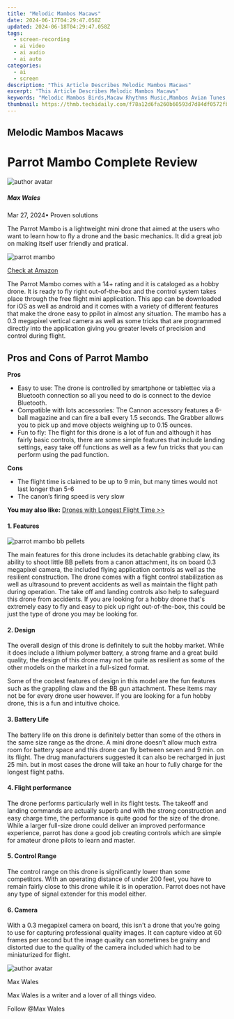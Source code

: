 ```yaml
---
title: "Melodic Mambos Macaws"
date: 2024-06-17T04:29:47.058Z
updated: 2024-06-18T04:29:47.058Z
tags: 
  - screen-recording
  - ai video
  - ai audio
  - ai auto
categories: 
  - ai
  - screen
description: "This Article Describes Melodic Mambos Macaws"
excerpt: "This Article Describes Melodic Mambos Macaws"
keywords: "Melodic Mambos Birds,Macaw Rhythms Music,Mambos Avian Tunes,Tropical Macaw Songs,Melody Macaws Dance,Vibrant Mamba Macaws,Harmonious Macaw Beats"
thumbnail: https://thmb.techidaily.com/f78a12d6fa260b60593d7d84df0572fbc03e543ca8c86ab396fe09af56299ebf.jpg
---
```


## Melodic Mambos Macaws

# Parrot Mambo Complete Review

![author avatar](https://images.wondershare.com/filmora/article-images/max-wales-author.jpg)

##### Max Wales

 Mar 27, 2024• Proven solutions

 The Parrot Mambo is a lightweight mini drone that aimed at the users who want to learn how to fly a drone and the basic mechanics. It did a great job on making itself user friendly and pratical.

![parrot mambo](https://images.wondershare.com/filmora/article-images/parrot-mambo.jpg)

[Check at Amazon](https://www.amazon.com/gp/product/B01JYR44MY/ref=as%5Fli%5Ftl?ie=UTF8&tag=vs-flora-20&camp=1789&creative=9325&linkCode=as2&creativeASIN=B01JYR44MY&linkId=67c1f92814414b27494acdea5c374b36)

 The Parrot Mambo comes with a 14+ rating and it is cataloged as a hobby drone. It is ready to fly right out-of-the-box and the control system takes place through the free flight mini application. This app can be downloaded for iOS as well as android and it comes with a variety of different features that make the drone easy to ppilot in almost any situation. The mambo has a 0.3 megapixel vertical camera as well as some tricks that are programmed directly into the application giving you greater levels of precision and control during flight.

## Pros and Cons of Parrot Mambo

**Pros**

* Easy to use: The drone is controlled by smartphone or tablettec via a Bluetooth connection so all you need to do is connect to the device Bluetooth.
* Compatible with lots accessories: The Cannon accessory features a 6-ball magazine and can fire a ball every 1.5 seconds. The Grabber allows you to pick up and move objects weighing up to 0.15 ounces.
* Fun to fly: The flight for this drone is a lot of fun and although it has fairly basic controls, there are some simple features that include landing settings, easy take off functions as well as a few fun tricks that you can perform using the pad function.

**Cons**

* The flight time is claimed to be up to 9 min, but many times would not last longer than 5-6
* The canon’s firing speed is very slow

**You may also like:** [Drones with Longest Flight Time >>](https://tools.techidaily.com/wondershare/filmora/download/)

#### 1\.  Features

![parrot mambo bb pellets](https://images.wondershare.com/filmora/article-images/parrot-mambo-bb-pellets.jpg)

 The main features for this drone includes its detachable grabbing claw, its ability to shoot little BB pellets from a canon attachment, its on board 0.3 megapixel camera, the included flying application controls as well as the resilient construction. The drone comes with a flight control stabilization as well as ultrasound to prevent accidents as well as maintain the flight path during operation. The take off and landing controls also help to safeguard this drone from accidents. If you are looking for a hobby drone that's extremely easy to fly and easy to pick up right out-of-the-box, this could be just the type of drone you may be looking for.

#### 2\.  Design

 The overall design of this drone is definitely to suit the hobby market. While it does include a lithium polymer battery, a strong frame and a great build quality, the design of this drone may not be quite as resilient as some of the other models on the market in a full-sized format.

 Some of the coolest features of design in this model are the fun features such as the grappling claw and the BB gun attachment. These items may not be for every drone user however. If you are looking for a fun hobby drone, this is a fun and intuitive choice.

#### 3\.  Battery Life

 The battery life on this drone is definitely better than some of the others in the same size range as the drone. A mini drone doesn't allow much extra room for battery space and this drone can fly between seven and 9 min. on its flight. The drug manufacturers suggested it can also be recharged in just 25 min. but in most cases the drone will take an hour to fully charge for the longest flight paths.

#### 4\.  Flight performance

 The drone performs particularly well in its flight tests. The takeoff and landing commands are actually superb and with the strong construction and easy charge time, the performance is quite good for the size of the drone. While a larger full-size drone could deliver an improved performance experience, parrot has done a good job creating controls which are simple for amateur drone pilots to learn and master.

#### 5\.  Control Range

 The control range on this drone is significantly lower than some competitors. With an operating distance of under 200 feet, you have to remain fairly close to this drone while it is in operation. Parrot does not have any type of signal extender for this model either.

#### 6\.  Camera

 With a 0.3 megapixel camera on board, this isn't a drone that you're going to use for capturing professional quality images. It can capture video at 60 frames per second but the image quality can sometimes be grainy and distorted due to the quality of the camera included which had to be miniaturized for flight.

![author avatar](https://images.wondershare.com/filmora/article-images/max-wales-author.jpg)

Max Wales

Max Wales is a writer and a lover of all things video.

Follow @Max Wales


<ins class="adsbygoogle"
     style="display:block"
     data-ad-format="autorelaxed"
     data-ad-client="ca-pub-7571918770474297"
     data-ad-slot="1223367746"></ins>



<ins class="adsbygoogle"
     style="display:block"
     data-ad-client="ca-pub-7571918770474297"
     data-ad-slot="8358498916"
     data-ad-format="auto"
     data-full-width-responsive="true"></ins>



